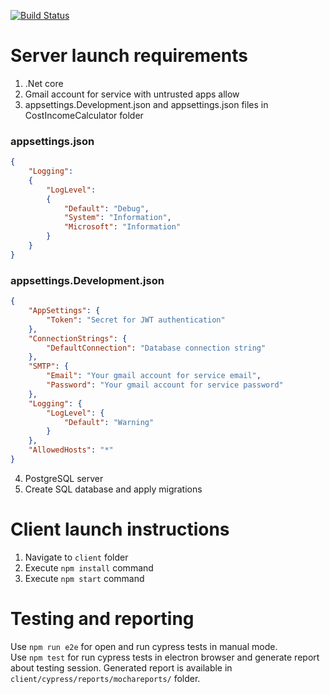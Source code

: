 [![Build Status](https://travis-ci.com/romakv4/CostIncome.svg?branch=develop)](https://travis-ci.com/romakv4/CostIncome)

# Server launch requirements
1. .Net core
2. Gmail account for service with untrusted apps allow
3. appsettings.Development.json and appsettings.json files in CostIncomeCalculator folder  

### appsettings.json
```JSON
{ 
    "Logging": 
    {
        "LogLevel": 
        { 
            "Default": "Debug", 
            "System": "Information", 
            "Microsoft": "Information" 
        } 
    }
}
```

### appsettings.Development.json
```JSON
{ 
    "AppSettings": { 
        "Token": "Secret for JWT authentication" 
    }, 
    "ConnectionStrings": { 
        "DefaultConnection": "Database connection string" 
    },
    "SMTP": {
        "Email": "Your gmail account for service email",
        "Password": "Your gmail account for service password"
    }, 
    "Logging": { 
        "LogLevel": { 
            "Default": "Warning" 
        } 
    }, 
    "AllowedHosts": "*"
}
```
4. PostgreSQL server
5. Create SQL database and apply migrations

# Client launch instructions
1. Navigate to `client` folder
2. Execute `npm install` command
3. Execute `npm start` command

# Testing and reporting
Use `npm run e2e` for open and run cypress tests in manual mode.  
Use `npm test` for run cypress tests in electron browser and generate report about testing session. Generated report is available in `client/cypress/reports/mochareports/` folder.
